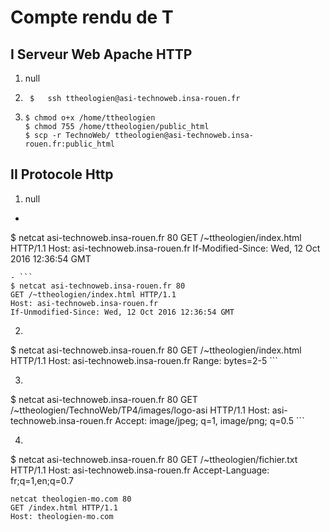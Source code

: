# Compte rendu de T
## I Serveur Web Apache HTTP

1. null
2. ```
    $   ssh ttheologien@asi-technoweb.insa-rouen.fr
   ```
3. ```
   $ chmod o+x /home/ttheologien
   $ chmod 755 /home/ttheologien/public_html
   $ scp -r TechnoWeb/ ttheologien@asi-technoweb.insa-rouen.fr:public_html
   ```
## II Protocole Http

1. null
  - ```
$ netcat asi-technoweb.insa-rouen.fr 80
GET /~ttheologien/index.html HTTP/1.1
Host: asi-technoweb.insa-rouen.fr
If-Modified-Since: Wed, 12 Oct 2016 12:36:54 GMT
  ```
  - ```
$ netcat asi-technoweb.insa-rouen.fr 80
GET /~ttheologien/index.html HTTP/1.1
Host: asi-technoweb.insa-rouen.fr
If-Unmodified-Since: Wed, 12 Oct 2016 12:36:54 GMT
  ```
2. ```
$ netcat asi-technoweb.insa-rouen.fr 80
GET /~ttheologien/index.html HTTP/1.1
Host: asi-technoweb.insa-rouen.fr
Range: bytes=2-5
    ```

3. ```
$ netcat asi-technoweb.insa-rouen.fr 80
GET /~ttheologien/TechnoWeb/TP4/images/logo-asi HTTP/1.1
Host: asi-technoweb.insa-rouen.fr
Accept: image/jpeg; q=1, image/png; q=0.5
    ```

4. ```
$ netcat asi-technoweb.insa-rouen.fr 80
GET /~ttheologien/fichier.txt HTTP/1.1
Host: asi-technoweb.insa-rouen.fr
Accept-Language: fr;q=1,en;q=0.7
  ```
netcat theologien-mo.com 80
GET /index.html HTTP/1.1
Host: theologien-mo.com
